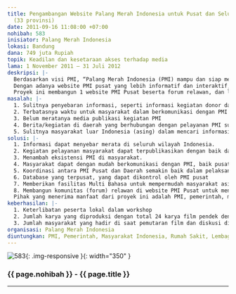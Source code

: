 ```yaml
---
title: Pengambangan Website Palang Merah Indonesia untuk Pusat dan Seluruh Indonesia
  (33 provinsi)
date: 2011-09-16 11:08:00 +07:00
nohibah: 583
inisiator: Palang Merah Indonesia
lokasi: Bandung
dana: 749 juta Rupiah
topik: Keadilan dan kesetaraan akses terhadap media
lama: 1 November 2011 – 31 Juli 2012
deskripsi: |-
  Berdasarkan visi PMI, “Palang Merah Indonesia (PMI) mampu dan siap menyediakan pelayanan kepalangmerahan dengan cepat dan tepat dengan berpegang teguh pada Prinsip-Prinsip Dasar Palang Merah dan Bulan Sabit Merah Internasional.:”, diperlukan media komunikasi dan bertukar informasi agar pelayanan PMI kepada masyarakat semakin cepat dan tepat. Proyek ini menjadi langkah lanjutan dari pengembangan dan pemanfaatan teknologi informasi dalam menjalankan visi misi PMI dan program kerjanya.
  Dengan adanya website PMI pusat yang lebih informatif dan interaktif, juga website di 33 provinsi, baik tingkat kabupaten maupun kota, dapat membantu mendekatkan PMI dengan masyarakat Indonesia. Proyek ini juga bertujuan agar pelayanan PMI dapat merata semua wilayah. Website PMI akan membantu masyarakat untuk mendapatkan informasi yang update seputar layanan yang diberikan PMI dengan lebih cepat dan tepat.
  Proyek ini membangun 1 website PMI Pusat beserta forum relawan, dan lebih dari 500 website kota dan kabupaten di seluruh Indonesia untuk dikelola oleh masing-masing daerah. Penggunaan database yang terpusat agar dapat dikontrol oleh PMI Pusat.
masalah: |-
  1. Sulitnya penyebaran informasi, seperti informasi kegiatan donor darah, penanggulangan bencana, pemberdayaan masyarakat, sosialisasi/ penyuluhan AIDS, dan lainnya.
  2. Terbatasnya waktu untuk masyarakat dalam berkomunikasi dengan PMI
  3. Belum meratanya media publikasi kegiatan PMI
  4. Berita/kegiatan di daerah yang berhubungan dengan pelayanan PMI sulit untuk diketahui oleh masyarakat
  5. Sulitnya masyarakat luar Indonesia (asing) dalam mencari informasi mengenai pelayanan PMI
solusi: |-
  1. Informasi dapat menyebar merata di seluruh wilayah Indonesia.
  2. Kegiatan pelayanan masyarakat dapat terpublikasikan dengan baik dan dapat diketahui oleh masyarakat.
  3. Menambah eksistensi PMI di masyarakat.
  4. Masyarakat dapat dengan mudah berkomunikasi dengan PMI, baik pusat maupun daerah, tanpa perlu bertemu, bahkan datang ke kantor PMI.
  5. Koordinasi antara PMI Pusat dan Daerah semakin baik dalam pelaksanaan kegiatan (program kerja)
  6. Database yang terpusat, yang dapat dikontrol oleh PMI pusat
  7. Memberikan fasilitas Multi Bahasa untuk mempermudah masyarakat asing mencari informasi mengenai pelayanan dan kegiatan PMI
  8. Membangun komunitas (forum) relawan di website PMI Pusat untuk menjaga persatuan relawan dan mempermudah diskusi dan komunikasi relawan.
  Pihak yang menerima manfaat dari proyek ini adalah PMI, pemerintah, masyarakat Indonesia, rumah sakit, dan lembaga kesehatan.
keberhasilan: |-
  1. Keterlibatan peserta lokal dalam workshop
  2. Jumlah karya yang diproduksi dengan total 24 karya film pendek dengan tema kampanye anti kekerasan dari 8 kota rawan konflik
  3. Jumlah masyarakat yang hadir di saat pemutaran film dan diskusi di 8 kota
organisasi: Palang Merah Indonesia
diuntungkan: PMI, Pemerintah, Masyarakat Indonesia, Rumah Sakit, Lembaga Kesehatan.
---
```


![583](/static/img/hibahcmb/583.png){: .img-responsive }{: width="350" }

### {{ page.nohibah }} - {{ page.title }}

---
